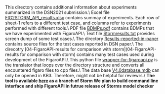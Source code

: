 This directory contains additional information about experiments summarized in the DSN2021 submission.\\
Excel file [FIG2STORM_API_results.xlsx](FIG2STORM_API_results.xlsx) contains summay of experiments. Each row of sheet-1 refers to a different test case, and columns refer to experiments performed with different tools.\\
PDF file [BDMPs.pdf](BDMPs.pdf) contains BDMPs that we have experimented with FigaroAPI.\\
Text file [Stormresults.txt](Stormresults.txt) provides screen dump of some test cases.\\
The directory [Results-reported-in-paper](Results-reported-in-paper) contains source files for the test cases reported in DSN paper.\\
The direcotry [04-FigaroAPI-results for comparison with storm](04-FigaroAPI-results for comparison with storm) contains many test cases used during development of the FigaroAPI.\\
This python file [wrapper-for-figaroapi.py](wrapper-for-figaroapi.py) is the translator that loops over the directory structure and converts all encountered figaro files to cpp files.\\
The data base [V4.0database.mdb](V4.0database.mdb) can only be opened in KB3. Therefore, might not be helpful for reviewrs.\\
**The tool is available [here](https://github.com/moves-rwth/storm/tree/FigaroAPI) as a branch of Storm We plan to build command line interface and ship FigaroAPI in futrue release of Storms model checker**
